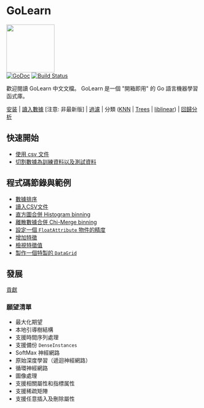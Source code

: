 GoLearn
=======

<img src="http://talks.golang.org/2013/advconc/gopherhat.jpg" width=125><br>
[![GoDoc](https://godoc.org/github.com/SummerCedrus/golearn?status.png)](https://godoc.org/github.com/SummerCedrus/golearn)
[![Build Status](https://travis-ci.org/SummerCedrus/golearn.png?branch=master)](https://travis-ci.org/SummerCedrus/golearn)<br>

歡迎閱讀 GoLearn 中文文檔。 GoLearn 是一個 "開箱即用" 的 Go 語言機器學習函式庫。

[安装](Installation.md) |
[讀入數據](Instances.md) [注意: 非最新版] | 
[過濾](Filtering.md) | 
分類 ([KNN](Classification/KNN.md) | [Trees](Classification/Trees.md) | [liblinear](Classification/liblinear.md)) | [回歸分析](Classification/Regression.md) 

## 快速開始
* [使用 csv 文件](CSVFiles.md)
* [切割數據為訓練資料以及測試資料](TrainTestSplit.md)

## 程式碼節錄與範例
* [數據排序](Instances.md)
* [讀入CSV文件](CSVFiles.md)
* [直方圖合併 Histogram binning](Filtering.md)
* [離散數據合併 Chi-Merge binning](Filtering.md)
* [設定一個 `FloatAttribute` 物件的精度](FloatAttributePrecision.md)
* [增加特徵](AddingAttributes.md)
* [檢視特徵值](AttributeSpecifications.md)
* [製作一個特製的 `DataGrid`](CustomDataGrids.md)

## 發展
[貢獻](Contributing.md)

### 願望清單

* 最大化期望
* 本地引導樹結構
* 支援時間序列處理
* 支援備份 `DenseInstances` 
* SoftMax 神經網路
* 原始深度學習（遞迴神經網路）
* 循環神經網路
* 圖像處理
* 支援相關屬性和指標属性
* 支援稀疏矩陣
* 支援任意插入及刪除屬性
